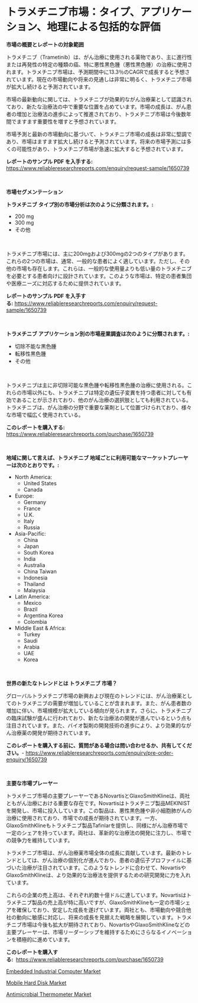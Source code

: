 <p><h1>トラメチニブ市場：タイプ、アプリケーション、地理による包括的な評価</h1></p><p><strong>市場の概要とレポートの対象範囲</strong></p>
<p><p>トラメチニブ（Trametinib）は、がん治療に使用される薬物であり、主に進行性または再発性の特定の種類の癌、特に悪性黒色腫（悪性黒色腫）の治療に使用されます。トラメチニブ市場は、予測期間中に13.3％のCAGRで成長すると予想されています。現在の市場動向や将来の見通しは非常に明るく、トラメチニブ市場が拡大し続けると予測されています。</p><p>市場の最新動向に関しては、トラメチニブが効果的ながん治療薬として認識されており、新たな治療法の中で重要な位置を占めています。市場の成長は、がん患者の増加と治療法の進歩によって推進されており、トラメチニブ市場は今後数年間でますます重要性を増すと予想されています。</p><p>市場予測と最新の市場動向に基づいて、トラメチニブ市場の成長は非常に堅調であり、市場はますます拡大し続けると予測されています。将来の市場予測には多くの可能性があり、トラメチニブ市場が急速に拡大すると予想されています。</p></p>
<p><strong>レポートのサンプル PDF を入手する:</strong> <a href="https://www.reliableresearchreports.com/enquiry/request-sample/1650739">https://www.reliableresearchreports.com/enquiry/request-sample/1650739</a></p>
<p>&nbsp;</p>
<p><strong>市場セグメンテーション</strong></p>
<p><strong>トラメチニブ タイプ別の市場分析は次のように分類されます。:</strong></p>
<p><ul><li>200 mg</li><li>300 mg</li><li>その他</li></ul></p>
<p>&nbsp;</p>
<p><p>トラメチニブ市場には、主に200mgおよび300mgの2つのタイプがあります。これらの2つの市場は、通常、一般的な患者によく適しています。ただし、その他の市場も存在します。これらは、一般的な使用量よりも低い量のトラメチニブを必要とする患者向けに設計されています。このような市場は、特定の患者集団や医療ニーズに対応するために提供されています。</p></p>
<p><strong>レポートのサンプル PDF を入手する:</strong>&nbsp;<a href="https://www.reliableresearchreports.com/enquiry/request-sample/1650739">https://www.reliableresearchreports.com/enquiry/request-sample/1650739</a></p>
<p>&nbsp;</p>
<p><strong> トラメチニブ アプリケーション別の市場産業調査は次のように分類されます。:</strong></p>
<p><ul><li>切除不能な黒色腫</li><li>転移性黒色腫</li><li>その他</li></ul></p>
<p>&nbsp;</p>
<p><p>トラメチニブは主に非切除可能な黒色腫や転移性黒色腫の治療に使用される。これらの市場以外にも、トラメチニブは特定の遺伝子変異を持つ患者に対しても有効であることが示されており、他のがん治療の選択肢としても利用されている。トラメチニブは、がん治療の分野で重要な薬剤として位置づけられており、様々な市場で幅広く使用されている。</p></p>
<p><strong>このレポートを購入する:</strong>&nbsp; <a href="https://www.reliableresearchreports.com/purchase/1650739">https://www.reliableresearchreports.com/purchase/1650739</a></p>
<p>&nbsp;</p>
<p><strong>地域に関して言えば、トラメチニブ 地域ごとに利用可能なマーケットプレーヤーは次のとおりです。:</strong></p>
<p><ul>
    <li>
        North America:
        <ul>
            <li>United States</li>
            <li>Canada</li>
        </ul>
    </li>
    <li>
        Europe:
        <ul>
            <li>Germany</li>
            <li>France</li>
            <li>U.K.</li>
            <li>Italy</li>
            <li>Russia</li>
        </ul>
    </li>
    <li>
        Asia-Pacific:
        <ul>
            <li>China</li>
            <li>Japan</li>
            <li>South Korea</li>
            <li>India</li>
            <li>Australia</li>
            <li>China Taiwan</li>
            <li>Indonesia</li>
            <li>Thailand</li>
            <li>Malaysia</li>
        </ul>
    </li>
    <li>
        Latin America:
        <ul>
            <li>Mexico</li>
            <li>Brazil</li>
            <li>Argentina Korea</li>
            <li>Colombia</li>
        </ul>
    </li>
    <li>
        Middle East & Africa:
        <ul>
            <li>Turkey</li>
            <li>Saudi</li>
            <li>Arabia</li>
            <li>UAE</li>
            <li>Korea</li>
        </ul>
    </li>
    </ul></p>
<p>&nbsp;</p>
<p><strong>世界の新たなトレンドとは トラメチニブ 市場？</strong></p>
<p><p>グローバルトラメチニブ市場の新興および現在のトレンドには、がん治療薬としてのトラメチニブの需要が増加していることが含まれます。また、がん患者数の増加に伴い、市場規模が拡大している傾向が見られます。さらに、トラメチニブの臨床試験が盛んに行われており、新たな治療法の開発が進んでいるという点も注目されています。また、バイオ製剤の開発技術の進歩により、より効果的ながん治療薬の開発が期待されています。</p></p>
<p><strong>このレポートを購入する前に、質問がある場合は問い合わせるか、共有してください。</strong>- <a href="https://www.reliableresearchreports.com/enquiry/pre-order-enquiry/1650739">https://www.reliableresearchreports.com/enquiry/pre-order-enquiry/1650739</a></p>
<p>&nbsp;</p>
<p><strong>主要な市場プレーヤー</strong></p>
<p><p>トラメチニブ市場の主要プレーヤーであるNovartisとGlaxoSmithKlineは、両社ともがん治療における重要な存在です。Novartisはトラメチニブ製品MEKINISTを開発し、市場に投入しています。この製品は、悪性黒色腫や非小細胞肺がんの治療に使用されており、市場での成長が期待されています。一方、GlaxoSmithKlineもトラメチニブ製品Tafinlarを提供し、同様にがん治療市場で一定のシェアを持っています。両社は、革新的な治療法の開発に注力し、市場での競争力を維持しています。</p><p>トラメチニブ市場は、がん治療薬市場全体の成長に貢献しています。最新のトレンドとしては、がん治療の個別化が進んでおり、患者の遺伝子プロファイルに基づいた治療が注目されています。このようなトレンドに合わせて、NovartisやGlaxoSmithKlineは、より効果的な治療法を提供するための研究開発に力を入れています。</p><p>これらの企業の売上高は、それぞれ約数十億ドルに達しています。Novartisはトラメチニブ製品の売上高が特に高いですが、GlaxoSmithKlineも一定の市場シェアを確保しており、安定した成長を遂げています。両社とも、市場動向や競合他社の動向に敏感に対応し、将来の成長を見据えた戦略を展開しています。トラメチニブ市場は今後も拡大が期待されており、NovartisやGlaxoSmithKlineなどの主要プレーヤーは、市場リーダーシップを維持するためにさらなるイノベーションを積極的に進めています。</p></p>
<p><strong>このレポートを購入する:</strong>&nbsp;&nbsp;<a href="https://www.reliableresearchreports.com/purchase/1650739">https://www.reliableresearchreports.com/purchase/1650739</a></p>
<p><p><a href="https://github.com/jsmusil/Market-Research-Report-List-2/blob/main/embedded-industrial-computer-market.md">Embedded Industrial Computer Market</a></p><p><a href="https://github.com/yemakinde/Market-Research-Report-List-1/blob/main/mobile-hard-disk-market.md">Mobile Hard Disk Market</a></p><p><a href="https://github.com/Alonsoolds3wq1d81czn8rbol/Market-Research-Report-List-1/blob/main/antimicrobial-thermometer-market.md">Antimicrobial Thermometer Market</a></p></p>